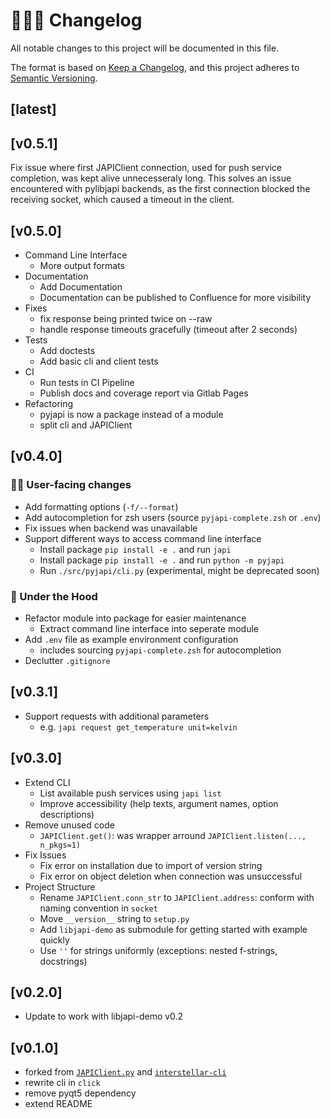 # 👨🏼‍🚀 Changelog

All notable changes to this project will be documented in this file.

The format is based on [Keep a Changelog](https://keepachangelog.com/en/1.0.0/),
and this project adheres to [Semantic Versioning](https://semver.org/spec/v2.0.0.html).

## [latest]

## [v0.5.1]

Fix issue where first JAPIClient connection, used for push service completion, was kept alive unnecesseraly long. This solves an issue encountered with pylibjapi backends, as the first connection blocked the receiving socket, which caused a timeout in the client.

## [v0.5.0]

- Command Line Interface
    - More output formats
- Documentation
    - Add Documentation
    - Documentation can be published to Confluence for more visibility
- Fixes
    - fix response being printed twice on --raw
    - handle response timeouts gracefully (timeout after 2 seconds)
- Tests
    - Add doctests
    - Add basic cli and client tests
- CI
    - Run tests in CI Pipeline
    - Publish docs and coverage report via Gitlab Pages
- Refactoring
    - pyjapi is now a package instead of a module
    - split cli and JAPIClient

## [v0.4.0]

### 👨‍💻 User-facing changes

- Add formatting options (`-f/--format`)
- Add autocompletion for zsh users (source `pyjapi-complete.zsh` or `.env`)
- Fix issues when backend was unavailable
- Support different ways to access command line interface
    - Install package `pip install -e .` and run `japi`
    - Install package `pip install -e .` and run `python -m pyjapi`
    - Run `./src/pyjapi/cli.py` (experimental, might be deprecated soon)

### 🔩 Under the Hood

- Refactor module into package for easier maintenance
    - Extract command line interface into seperate module
- Add `.env` file as example environment configuration
    - includes sourcing `pyjapi-complete.zsh` for autocompletion
- Declutter `.gitignore`

## [v0.3.1]

- Support requests with additional parameters
    - e.g. `japi request get_temperature unit=kelvin`

## [v0.3.0]

- Extend CLI
    - List available push services using `japi list`
    - Improve accessibility (help texts, argument names, option descriptions)
- Remove unused code
    - `JAPIClient.get()`: was wrapper arround `JAPIClient.listen(..., n_pkgs=1)`
- Fix Issues
    - Fix error on installation due to import of version string
    - Fix error on object deletion when connection was unsuccessful
- Project Structure
    - Rename `JAPIClient.conn_str` to `JAPIClient.address`: conform with naming convention in `socket`
    - Move `__version__` string to `setup.py`
    - Add `libjapi-demo` as submodule for getting started with example quickly
    - Use `''` for strings uniformly (exceptions: nested f-strings, docstrings)

## [v0.2.0]

- Update to work with libjapi-demo v0.2

## [v0.1.0]

- forked from [`JAPIClient.py`](https://git01.iis.fhg.de/abt-hfs/interstellar/gui_adc/blob/dev/gui/JAPIClient.py) and [`interstellar-cli`](https://git01.iis.fhg.de/abt-hfs/interstellar/sw_adc/blob/dev/cli/interstellar-cli)
- rewrite cli in `click`
- remove pyqt5 dependency
- extend README
